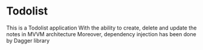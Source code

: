 # Todolist
This is a Todolist application With the ability to create, delete and update the notes in MVVM architecture
Moreover, dependency injection has been done by Dagger library
